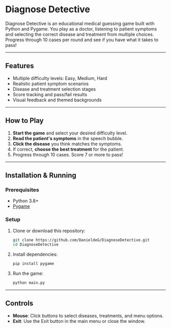 # Diagnose Detective

Diagnose Detective is an educational medical guessing game built with Python and Pygame. You play as a doctor, listening to patient symptoms and selecting the correct disease and treatment from multiple choices. Progress through 10 cases per round and see if you have what it takes to pass!

---

## Features
- Multiple difficulty levels: Easy, Medium, Hard
- Realistic patient symptom scenarios
- Disease and treatment selection stages
- Score tracking and pass/fail results
- Visual feedback and themed backgrounds

---

## How to Play
1. **Start the game** and select your desired difficulty level.
2. **Read the patient's symptoms** in the speech bubble.
3. **Click the disease** you think matches the symptoms.
4. If correct, **choose the best treatment** for the patient.
5. Progress through 10 cases. Score 7 or more to pass!

---

## Installation & Running

### Prerequisites
- Python 3.8+
- [Pygame](https://www.pygame.org/)

### Setup
1. Clone or download this repository:
   ```sh
   git clone https://github.com/DanieldeG/DiagnoseDetective.git
   cd DiagnoseDetective
   ```
2. Install dependencies:
   ```sh
   pip install pygame
   ```
3. Run the game:
   ```sh
   python main.py
   ```

---

## Controls
- **Mouse**: Click buttons to select diseases, treatments, and menu options.
- **Exit**: Use the Exit button in the main menu or close the window.
